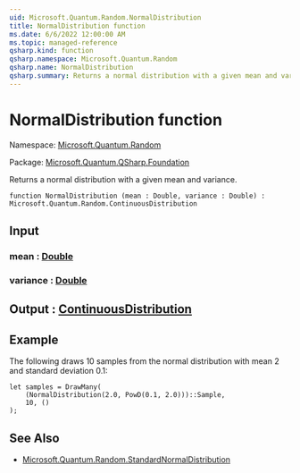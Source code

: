 ```yaml
---
uid: Microsoft.Quantum.Random.NormalDistribution
title: NormalDistribution function
ms.date: 6/6/2022 12:00:00 AM
ms.topic: managed-reference
qsharp.kind: function
qsharp.namespace: Microsoft.Quantum.Random
qsharp.name: NormalDistribution
qsharp.summary: Returns a normal distribution with a given mean and variance.
---
```


# NormalDistribution function

Namespace: [Microsoft.Quantum.Random](xref:Microsoft.Quantum.Random)

Package: [Microsoft.Quantum.QSharp.Foundation](https://nuget.org/packages/Microsoft.Quantum.QSharp.Foundation)


Returns a normal distribution with a given mean and variance.

```qsharp
function NormalDistribution (mean : Double, variance : Double) : Microsoft.Quantum.Random.ContinuousDistribution
```


## Input

### mean : [Double](xref:microsoft.quantum.qsharp.valueliterals#double-literals)




### variance : [Double](xref:microsoft.quantum.qsharp.valueliterals#double-literals)





## Output : [ContinuousDistribution](xref:Microsoft.Quantum.Random.ContinuousDistribution)



## Example

The following draws 10 samples from the normal distribution with mean2 and standard deviation 0.1:```qsharplet samples = DrawMany(    (NormalDistribution(2.0, PowD(0.1, 2.0)))::Sample,    10, ());```

## See Also

- [Microsoft.Quantum.Random.StandardNormalDistribution](xref:Microsoft.Quantum.Random.StandardNormalDistribution)